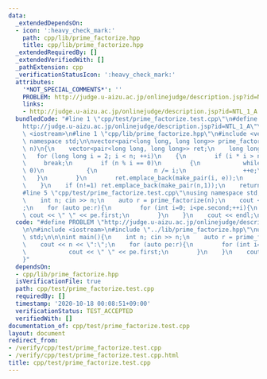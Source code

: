 ```yaml
---
data:
  _extendedDependsOn:
  - icon: ':heavy_check_mark:'
    path: cpp/lib/prime_factorize.hpp
    title: cpp/lib/prime_factorize.hpp
  _extendedRequiredBy: []
  _extendedVerifiedWith: []
  _pathExtension: cpp
  _verificationStatusIcon: ':heavy_check_mark:'
  attributes:
    '*NOT_SPECIAL_COMMENTS*': ''
    PROBLEM: http://judge.u-aizu.ac.jp/onlinejudge/description.jsp?id=NTL_1_A
    links:
    - http://judge.u-aizu.ac.jp/onlinejudge/description.jsp?id=NTL_1_A
  bundledCode: "#line 1 \"cpp/test/prime_factorize.test.cpp\"\n#define PROBLEM \"\
    http://judge.u-aizu.ac.jp/onlinejudge/description.jsp?id=NTL_1_A\"\n\n#include\
    \ <iostream>\n#line 1 \"cpp/lib/prime_factorize.hpp\"\n#include <vector>\n\nusing\
    \ namespace std;\n\nvector<pair<long long, long long>> prime_factorize(long long\
    \ n)\n{\n    vector<pair<long long, long long>> ret;\n    long long e = 0;\n \
    \   for (long long i = 2; i < n; ++i)\n    {\n        if (i * i > n)\n       \
    \     break;\n        if (n % i == 0)\n        {\n            while (n % i ==\
    \ 0)\n            {\n                n /= i;\n                ++e;\n         \
    \   }\n        }\n        ret.emplace_back(make_pair(i, e));\n        e = 0;\n\
    \    }\n    if (n!=1) ret.emplace_back(make_pair(n,1));\n    return ret;\n}\n\
    #line 5 \"cpp/test/prime_factorize.test.cpp\"\nusing namespace std;\n\n\nint main(){\n\
    \    int n; cin >> n;\n    auto r = prime_factorize(n);\n    cout << n << \":\"\
    ;\n    for (auto pe:r){\n        for (int i=0; i<pe.second;++i){\n           \
    \ cout << \" \" << pe.first;\n        }\n    }\n    cout << endl;\n}\n"
  code: "#define PROBLEM \"http://judge.u-aizu.ac.jp/onlinejudge/description.jsp?id=NTL_1_A\"\
    \n\n#include <iostream>\n#include \"../lib/prime_factorize.hpp\"\nusing namespace\
    \ std;\n\n\nint main(){\n    int n; cin >> n;\n    auto r = prime_factorize(n);\n\
    \    cout << n << \":\";\n    for (auto pe:r){\n        for (int i=0; i<pe.second;++i){\n\
    \            cout << \" \" << pe.first;\n        }\n    }\n    cout << endl;\n\
    }"
  dependsOn:
  - cpp/lib/prime_factorize.hpp
  isVerificationFile: true
  path: cpp/test/prime_factorize.test.cpp
  requiredBy: []
  timestamp: '2020-10-18 00:08:51+09:00'
  verificationStatus: TEST_ACCEPTED
  verifiedWith: []
documentation_of: cpp/test/prime_factorize.test.cpp
layout: document
redirect_from:
- /verify/cpp/test/prime_factorize.test.cpp
- /verify/cpp/test/prime_factorize.test.cpp.html
title: cpp/test/prime_factorize.test.cpp
---
```

